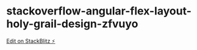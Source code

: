 # stackoverflow-angular-flex-layout-holy-grail-design-zfvuyo

[Edit on StackBlitz ⚡️](https://stackblitz.com/edit/stackoverflow-angular-flex-layout-holy-grail-design-zfvuyo)